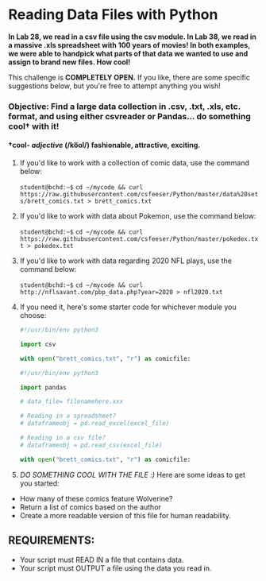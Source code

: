 # Reading Data Files with Python

**In Lab 28, we read in a csv file using the csv module. In Lab 38, we read in a massive .xls spreadsheet with 100 years of movies! In both examples, we were able to handpick what parts of that data we wanted to use and assign to brand new files. How cool!**

This challenge is **COMPLETELY OPEN.** If you like, there are some specific suggestions below, but you're free to attempt anything you wish!

### Objective: Find a large data collection in .csv, .txt, .xls, etc. format, and using either csvreader or Pandas... do something cool† with it!

#### †**cool**- *adjective* (/ko͞ol/) fashionable, attractive, exciting.

1. If you'd like to work with a collection of comic data, use the command below:

    `student@bchd:~$` `cd ~/mycode && curl https://raw.githubusercontent.com/csfeeser/Python/master/data%20sets/brett_comics.txt > brett_comics.txt`

0. If you'd like to work with data about Pokemon, use the command below:

    `student@bchd:~$` `cd ~/mycode && curl https://raw.githubusercontent.com/csfeeser/Python/master/pokedex.txt > pokedex.txt`

0. If you'd like to work with data regarding 2020 NFL plays, use the command below:

    `student@bchd:~$` `cd ~/mycode && curl http://nflsavant.com/pbp_data.php?year=2020 > nfl2020.txt`
    
0. If you need it, here's some starter code for whichever module you choose:

    ```python
    #!/usr/bin/env python3

    import csv

    with open("brett_comics.txt", "r") as comicfile:
    ```
    
    ```python
    #!/usr/bin/env python3

    import pandas
    
    # data_file= filenamehere.xxx
    
    # Reading in a spreadsheet?
    # dataframeobj = pd.read_excel(excel_file)
    
    # Reading in a csv file?
    # dataframeobj = pd.read_csv(excel_file)

    with open("brett_comics.txt", "r") as comicfile:
    ```
    
 0. *DO SOMETHING COOL WITH THE FILE :)* Here are some ideas to get you started:
 
 - How many of these comics feature Wolverine?
 - Return a list of comics based on the author
 - Create a more readable version of this file for human readability.

## REQUIREMENTS:

- Your script must READ IN a file that contains data.
- Your script must OUTPUT a file using the data you read in.
